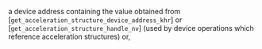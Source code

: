 a device address containing the value obtained from
[`get_acceleration_structure_device_address_khr`]
or
[`get_acceleration_structure_handle_nv`]
     (used by device operations which reference acceleration structures) or,